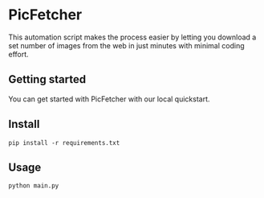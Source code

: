 # PicFetcher

This automation script makes the process easier by letting you download a set number of images from the web in just
minutes with minimal coding effort.

## Getting started

You can get started with PicFetcher with our local quickstart.

## Install

```
pip install -r requirements.txt
```

## Usage
```python
python main.py
```
